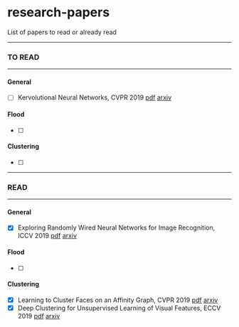 # research-papers
List of papers to read or already read

******************************************
### TO READ
******************************************
#### General

- [ ] Kervolutional Neural Networks, CVPR 2019 [pdf](https://arxiv.org/pdf/1904.03955.pdf) [arxiv](https://arxiv.org/abs/1904.03955)


#### Flood

- [ ] 

#### Clustering

- [ ] 

* * * * * * * * * * * * * * * * * * * * * * * * * * * * * *
### READ
* * * * * * * * * * * * * * * * * * * * * * * * * * * * * *

#### General

- [x] Exploring Randomly Wired Neural Networks for Image Recognition, ICCV 2019 [pdf](https://arxiv.org/pdf/1904.01569.pdf) [arxiv](https://arxiv.org/abs/1904.01569)


#### Flood

- [ ] 

#### Clustering

- [x] Learning to Cluster Faces on an Affinity Graph, CVPR 2019 [pdf](https://arxiv.org/pdf/1904.02749.pdf) [arxiv](https://arxiv.org/abs/1904.02749)
- [x] Deep Clustering for Unsupervised Learning of Visual Features, ECCV 2019 [pdf](https://arxiv.org/pdf/1807.05520.pdf) [arxiv](https://arxiv.org/abs/1807.05520)
